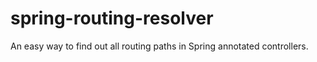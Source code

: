 spring-routing-resolver
=============
An easy way to find out all routing paths in Spring annotated controllers.